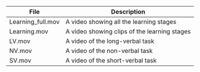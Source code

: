 | File 				| Description | 
|------				|-------------|
| Learning_full.mov | A video showing all the learning stages |
| Learning.mov 		|  A video showing clips of the learning stages |
| LV.mov 			| A video of the long-verbal task | 
| NV.mov 			| A video of the non-verbal task |
| SV.mov 			| A video of the short-verbal task | 
